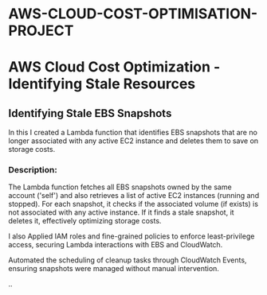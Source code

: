 # AWS-CLOUD-COST-OPTIMISATION-PROJECT
# AWS Cloud Cost Optimization - Identifying Stale Resources

## Identifying Stale EBS Snapshots

In this I created a Lambda function that identifies EBS snapshots that are no longer associated with any active EC2 instance and deletes them to save on storage costs.

### Description:

The Lambda function fetches all EBS snapshots owned by the same account ('self') and also retrieves a list of active EC2 instances (running and stopped). For each snapshot, it checks if the associated volume (if exists) is not associated with any active instance. If it finds a stale snapshot, it deletes it, effectively optimizing storage costs.

I also Applied IAM roles and fine-grained policies to enforce least-privilege access, securing Lambda interactions with EBS and CloudWatch.

Automated the scheduling of cleanup tasks through CloudWatch Events, ensuring snapshots were managed without manual intervention.


..
